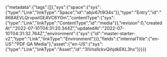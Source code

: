 {"metadata":{"tags":[]},"sys":{"space":{"sys":{"type":"Link","linkType":"Space","id":"abjv67t9l34s"}},"type":"Entry","id":"668AEVLQrvpwIGEAVC6Y0m","contentType":{"sys":{"type":"Link","linkType":"ContentType","id":"media"}},"revision":0,"createdAt":"2022-07-10T04:31:20.344Z","updatedAt":"2022-07-10T04:31:32.764Z","environment":{"sys":{"id":"master-starter-v2","type":"Link","linkType":"Environment"}}},"fields":{"internalTitle":{"en-US":"PDF QA Media"},"asset":{"en-US":{"sys":{"type":"Link","linkType":"Asset","id":"3IVnsllckvQihjdkEKL3hs"}}}}}